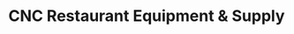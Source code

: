---
title: "CNC Restaurant Equipment & Supply"
url: /grand-junction/cnc-restaurant-equipment-und-supply/
shop: Baustoffe
---